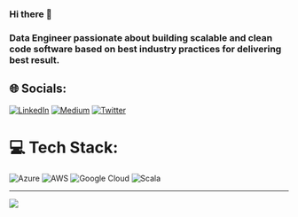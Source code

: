 ### Hi there 👋

### Data Engineer passionate about building scalable and clean code software based on best industry practices for delivering best result.

## 🌐 Socials:
[![LinkedIn](https://img.shields.io/badge/LinkedIn-%230077B5.svg?logo=linkedin&logoColor=white)](https://linkedin.com/in/cristophervivieca) [![Medium](https://img.shields.io/badge/Medium-12100E?logo=medium&logoColor=white)](https://medium.com/@cvivieca) [![Twitter](https://img.shields.io/badge/Twitter-%231DA1F2.svg?logo=Twitter&logoColor=white)](https://twitter.com/cvivieca) 

# 💻 Tech Stack:
![Azure](https://img.shields.io/badge/azure-%230072C6.svg?style=flat&logo=azure-devops&logoColor=white) ![AWS](https://img.shields.io/badge/AWS-%23FF9900.svg?style=flat&logo=amazon-aws&logoColor=white) ![Google Cloud](https://img.shields.io/badge/Google%20Cloud-%234285F4.svg?style=flat&logo=google-cloud&logoColor=white) ![Scala](https://img.shields.io/badge/scala-%23DC322F.svg?style=flat&logo=scala&logoColor=white)

---
[![](https://visitcount.itsvg.in/api?id=cvivieca&icon=0&color=0)](https://visitcount.itsvg.in)

<!-- Proudly created with GPRM ( https://gprm.itsvg.in ) -->
